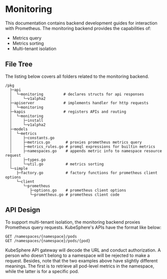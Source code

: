 # Monitoring

This documentation contains backend development guides for interaction with Prometheus. The monitoring backend provides the capabilities of:

 - Metrics query
 - Metrics sorting
 - Multi-tenant isolation

## File Tree

The listing below covers all folders related to the monitoring backend.

```
/pkg
  ├─api
  │  └─monitoring         # declares structs for api responses
  │     └─v1alpha2
  ├─apiserver             # implements handler for http requests
  │  └─monitoring
  ├─kapis                 # registers APIs and routing
  │  └─monitoring
  │     ├─install
  │     └─v1alpha2
  ├─models
  │  └─metrics
  │     ├─constants.go
  │     ├─metrics.go       # proxies prometheus metrics query
  │     ├─metrics_rules.go # promql expressions for builtin metrics
  │     ├─namespaces.go    # appends metric info to namespace resource request
  │     ├─types.go
  │     └─util.go          # metrics sorting
  └─simple
     ├─factory.go          # factory functions for prometheus client options
     └─client
        └─prometheus
           ├─options.go    # prometheus client options
           └─prometheus.go # prometheus client code
```

## API Design

To support multi-tenant isolation, the monitoring backend proxies Prometheus query requests. KubeSphere's APIs have the format like below:

```
GET /namespaces/{namespace}/pods
GET /namespaces/{namespace}/pods/{pod}
```

KubeSphere API gateway will decode the URL and conduct authorization. A person who doesn't belong to a namespace will be rejected to make a request. Besides, note that the two examples above have slightly different meanings. The first is to retrieve all pod-level metrics in the namespace, while the latter is for a specific pod.
